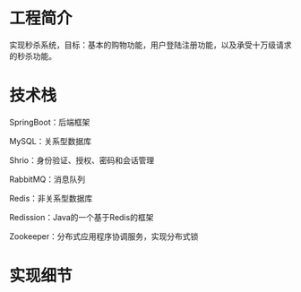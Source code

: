 # 工程简介

​	实现秒杀系统，目标：基本的购物功能，用户登陆注册功能，以及承受十万级请求的秒杀功能。

# 技术栈

SpringBoot：后端框架

MySQL：关系型数据库

Shrio：身份验证、授权、密码和会话管理

RabbitMQ：消息队列

Redis：非关系型数据库

Redission：Java的一个基于Redis的框架

Zookeeper：分布式应用程序协调服务，实现分布式锁

# 实现细节





